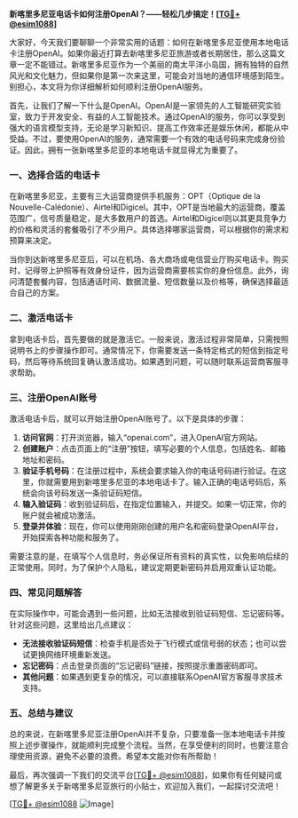 **新喀里多尼亚电话卡如何注册OpenAI？——轻松几步搞定！[[TG💪+ @esim1088](https://t.me/s/esim1088)]**

大家好，今天我们要聊聊一个非常实用的话题：如何在新喀里多尼亚使用本地电话卡注册OpenAI。如果你最近打算去新喀里多尼亚旅游或者长期居住，那么这篇文章一定不能错过。新喀里多尼亚作为一个美丽的南太平洋小岛国，拥有独特的自然风光和文化魅力，但如果你是第一次来这里，可能会对当地的通信环境感到陌生。别担心，本文将为你详细解析如何顺利注册OpenAI服务。

首先，让我们了解一下什么是OpenAI。OpenAI是一家领先的人工智能研究实验室，致力于开发安全、有益的人工智能技术。通过OpenAI的服务，你可以享受到强大的语言模型支持，无论是学习新知识、提高工作效率还是娱乐休闲，都能从中受益。不过，要使用OpenAI的服务，通常需要一个有效的电话号码来完成身份验证。因此，拥有一张新喀里多尼亚的本地电话卡就显得尤为重要了。

### **一、选择合适的电话卡**
在新喀里多尼亚，主要有三大运营商提供手机服务：OPT（Optique de la Nouvelle-Calédonie）、Airtel和Digicel。其中，OPT是当地最大的运营商，覆盖范围广，信号质量稳定，是大多数用户的首选。Airtel和Digicel则以其更具竞争力的价格和灵活的套餐吸引了不少用户。具体选择哪家运营商，可以根据你的需求和预算来决定。

当你到达新喀里多尼亚后，可以在机场、各大商场或电信营业厅购买电话卡。购买时，记得带上护照等有效身份证件，因为运营商需要核实你的身份信息。此外，询问清楚套餐内容，包括通话时间、数据流量、短信数量以及价格等，确保选择最适合自己的方案。

### **二、激活电话卡**
拿到电话卡后，首先要做的就是激活它。一般来说，激活过程非常简单，只需按照说明书上的步骤操作即可。通常情况下，你需要发送一条特定格式的短信到指定号码，然后等待系统回复确认激活成功。如果遇到问题，可以随时联系运营商客服寻求帮助。

### **三、注册OpenAI账号**
激活电话卡后，就可以开始注册OpenAI账号了。以下是具体的步骤：

1. **访问官网**：打开浏览器，输入“openai.com”，进入OpenAI官方网站。
2. **创建账户**：点击页面上的“注册”按钮，填写必要的个人信息，包括姓名、邮箱地址和密码。
3. **验证手机号码**：在注册过程中，系统会要求输入你的电话号码进行验证。在这里，你就需要用到新喀里多尼亚的本地电话卡了。输入正确的电话号码后，系统会向该号码发送一条验证码短信。
4. **输入验证码**：收到验证码后，在指定位置输入，并提交。如果一切正常，你的账户就会被成功激活。
5. **登录并体验**：现在，你可以使用刚刚创建的用户名和密码登录OpenAI平台，开始探索各种功能和服务了。

需要注意的是，在填写个人信息时，务必保证所有资料的真实性，以免影响后续的正常使用。同时，为了保护个人隐私，建议定期更新密码并启用双重认证功能。

### **四、常见问题解答**
在实际操作中，可能会遇到一些问题，比如无法接收到验证码短信、忘记密码等。针对这些问题，这里给出几点建议：

- **无法接收验证码短信**：检查手机是否处于飞行模式或信号弱的状态；也可以尝试更换网络环境重新发送。
- **忘记密码**：点击登录页面的“忘记密码”链接，按照提示重置密码即可。
- **其他问题**：如果遇到更复杂的情况，可以直接联系OpenAI官方客服寻求技术支持。

### **五、总结与建议**
总的来说，在新喀里多尼亚注册OpenAI并不复杂，只要准备一张本地电话卡并按照上述步骤操作，就能顺利完成整个流程。当然，在享受便利的同时，也要注意合理使用资源，避免不必要的浪费。希望本文能对你有所帮助！

最后，再次强调一下我们的交流平台[[TG💪+ @esim1088](https://t.me/s/esim1088)]，如果你有任何疑问或想了解更多关于新喀里多尼亚旅行的小贴士，欢迎加入我们，一起探讨交流吧！

[[TG💪+ @esim1088](https://t.me/s/esim1088) ![Image](https://i.postimg.cc/4NQfJmqS/Snipaste-2025-05-13-00-14-12.png)]